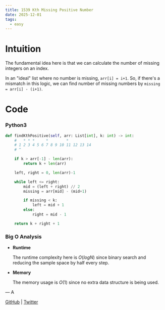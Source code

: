 ```yaml
---
title: 1539 Kth Missing Positive Number
date: 2025-12-01
tags:
  - easy
---
```


# Intuition

The fundamental idea here is that we can calculate the number of missing integers on an index.

In an "ideal" list where no number is missing, `arr[i] = i+1`. So, if there's a mismatch in this logic, we can find number of missing numbers by `missing = arr[i] - (i+1)`.

# Code

### Python3

```python
def findKthPositive(self, arr: List[int], k: int) -> int:
    #   * * *     *        *
    # 1 2 3 4 5 6 7 8 9 10 11 12 13 14
    # ^

    if k > arr[-1] - len(arr):
        return k + len(arr)

    left, right = 0, len(arr)-1

    while left <= right:
        mid = (left + right) // 2
        missing = arr[mid] - (mid+1)

        if missing < k:
            left = mid + 1
        else:
            right = mid - 1

    return k + right + 1
```

### Big O Analysis

- **Runtime**

  The runtime complexity here is $O(log N)$ since binary search and reducing the sample space by half every step.

- **Memory**

  The memory usage is $O(1)$ since no extra data structure is being used.

— A

[GitHub](https://github.com/athkdev) | [Twitter](https://twitter.com/athkdev)
